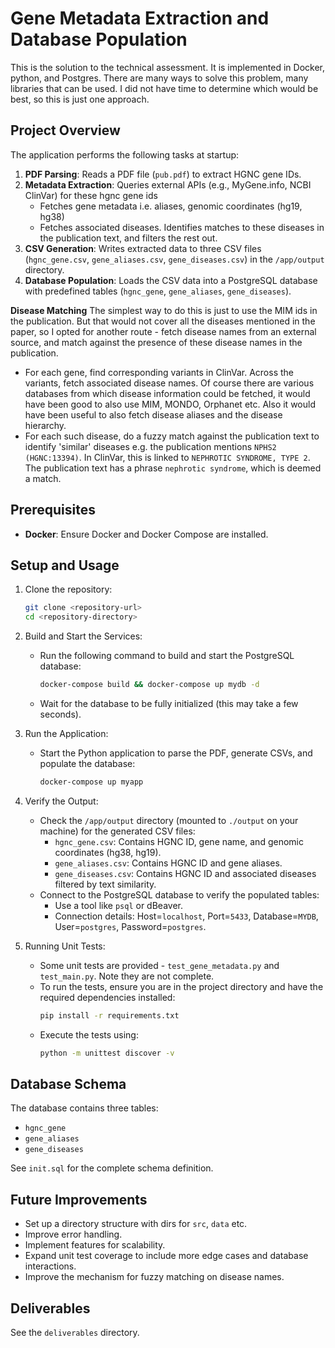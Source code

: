 # Gene Metadata Extraction and Database Population

This is the solution to the technical assessment. It is implemented in Docker, python, and Postgres.
There are many ways to solve this problem, many libraries that can be used. I did not have time to determine which
would be best, so this is just one approach. 

## Project Overview

The application performs the following tasks at startup:
1. **PDF Parsing**: Reads a PDF file (`pub.pdf`) to extract HGNC gene IDs.
2. **Metadata Extraction**: Queries external APIs (e.g., MyGene.info, NCBI ClinVar) for these hgnc gene ids
   - Fetches gene metadata i.e. aliases, genomic coordinates (hg19, hg38)
   - Fetches associated diseases. Identifies matches to these diseases in the publication text, and filters the rest out.
3. **CSV Generation**: Writes extracted data to three 
CSV files (`hgnc_gene.csv`, `gene_aliases.csv`, `gene_diseases.csv`) in the `/app/output` directory.
4. **Database Population**: Loads the CSV data into a PostgreSQL database with predefined tables 
(`hgnc_gene`, `gene_aliases`, `gene_diseases`).

**Disease Matching**
The simplest way to do this is just to use the MIM ids in the publication. But that would not cover all the diseases mentioned in the 
paper, so I opted for another route - fetch disease names from an external source, and match against the presence of these disease names in the publication.
- For each gene, find corresponding variants in ClinVar. Across the variants, fetch associated disease names. Of course there are various databases from which disease information could be fetched, it would
have been good to also use MIM, MONDO, Orphanet etc. Also it would have been useful to also fetch disease aliases and the disease hierarchy. 
- For each such disease, do a fuzzy match against the publication text to identify 'similar' diseases e.g. the publication mentions `NPHS2 (HGNC:13394)`. In ClinVar, this is linked to `NEPHROTIC SYNDROME, TYPE 2`. The publication text has a phrase `nephrotic syndrome`, which is deemed a match.

## Prerequisites

- **Docker**: Ensure Docker and Docker Compose are installed.

## Setup and Usage
1. Clone the repository:
   ```bash
   git clone <repository-url>
   cd <repository-directory>
   ```
2. Build and Start the Services:
   - Run the following command to build and start the PostgreSQL database:
     ```bash
     docker-compose build && docker-compose up mydb -d
     ```
   - Wait for the database to be fully initialized (this may take a few seconds).

3. Run the Application:
   - Start the Python application to parse the PDF, generate CSVs, and populate the database:
     ```bash
     docker-compose up myapp
     ```

4. Verify the Output:
   - Check the `/app/output` directory (mounted to `./output` on your machine) for the generated CSV files:
     - `hgnc_gene.csv`: Contains HGNC ID, gene name, and genomic coordinates (hg38, hg19).
     - `gene_aliases.csv`: Contains HGNC ID and gene aliases.
     - `gene_diseases.csv`: Contains HGNC ID and associated diseases filtered by text similarity.
   - Connect to the PostgreSQL database to verify the populated tables:
     - Use a tool like `psql` or dBeaver.
     - Connection details: Host=`localhost`, Port=`5433`, Database=`MYDB`, User=`postgres`, Password=`postgres`.

5. Running Unit Tests:
   - Some unit tests are provided - `test_gene_metadata.py` and `test_main.py`. Note they are not complete.
   - To run the tests, ensure you are in the project directory and have the required dependencies installed:
     ```bash
     pip install -r requirements.txt
     ```
   - Execute the tests using:
     ```bash
     python -m unittest discover -v
     ```


## Database Schema
The database contains three tables:
- `hgnc_gene`
- `gene_aliases`
- `gene_diseases`

See `init.sql` for the complete schema definition.


## Future Improvements

- Set up a directory structure with dirs for `src`, `data` etc.
- Improve error handling.
- Implement features for scalability.
- Expand unit test coverage to include more edge cases and database interactions.
- Improve the mechanism for fuzzy matching on disease names.

## Deliverables
See the `deliverables` directory.
